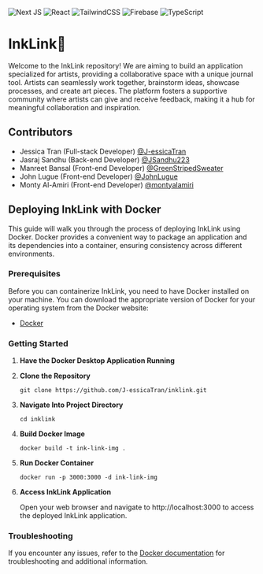 ![Next JS](https://img.shields.io/badge/Next-black?style=for-the-badge&logo=next.js&logoColor=white)
![React](https://img.shields.io/badge/react-%2320232a.svg?style=for-the-badge&logo=react&logoColor=%2361DAFB)
![TailwindCSS](https://img.shields.io/badge/tailwindcss-%2338B2AC.svg?style=for-the-badge&logo=tailwind-css&logoColor=white)
![Firebase](https://img.shields.io/badge/Firebase-039BE5?style=for-the-badge&logo=Firebase&logoColor=white)
![TypeScript](https://img.shields.io/badge/typescript-%23007ACC.svg?style=for-the-badge&logo=typescript&logoColor=white)

# InkLink🦑
Welcome to the InkLink repository! We are aiming to build an application specialized for artists, providing a collaborative space with a unique journal tool. Artists can seamlessly work together, brainstorm ideas, showcase processes, and create art pieces. The platform fosters a supportive community where artists can give and receive feedback, making it a hub for meaningful collaboration and inspiration.

## Contributors
- Jessica Tran (Full-stack Developer) [@J-essicaTran](https://github.com/J-essicaTran)
- Jasraj Sandhu (Back-end Developer) [@JSandhu223](https://github.com/JSandhu223)
- Manreet Bansal (Front-end Developer) [@GreenStripedSweater](https://github.com/GreenStripedSweater)
- John Lugue (Front-end Developer) [@JohnLugue](https://github.com/JohnLugue)
- Monty Al-Amiri (Front-end Developer) [@montyalamiri](https://github.com/montyalamiri)

## Deploying InkLink with Docker
This guide will walk you through the process of deploying InkLink using Docker. Docker provides a convenient way to package an application and its dependencies into a container, ensuring consistency across different environments.

### Prerequisites
Before you can containerize InkLink, you need to have Docker installed on your machine. You can download the appropriate version of Docker for your operating system from the Docker website:
- [Docker](https://www.docker.com/get-started)

### Getting Started
1. **Have the Docker Desktop Application Running**
2. **Clone the Repository**
    ```
    git clone https://github.com/J-essicaTran/inklink.git
    ```
3. **Navigate Into Project Directory**
    ```
    cd inklink
    ```
4. **Build Docker Image**
    ```
    docker build -t ink-link-img .
    ```
5. **Run Docker Container**
    ```
    docker run -p 3000:3000 -d ink-link-img
    ```
6. **Access InkLink Application**

    Open your web browser and navigate to http://localhost:3000 to access the deployed InkLink application.
### Troubleshooting
If you encounter any issues, refer to the [Docker documentation](https://docs.docker.com/) for troubleshooting and additional information.

